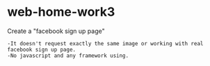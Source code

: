 # web-home-work3
Create a "facebook sign up page"
```
-It doesn't request exactly the same image or working with real facebook sign up page.
-No javascript and any framework using.
```
